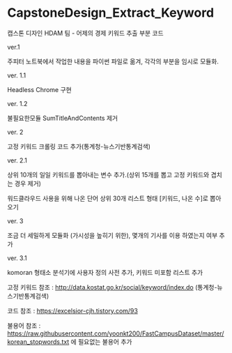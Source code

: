 # CapstoneDesign_Extract_Keyword
캡스톤 디자인 HDAM 팀 - 어제의 경제 키워드 추출 부분 코드

ver.1

주피터 노트북에서 작업한 내용을 파이썬 파일로 옮겨, 각각의 부분을 임시로 모듈화.

ver. 1.1

Headless Chrome 구현

ver. 1.2

불필요한모듈 SumTitleAndContents 제거

ver. 2

고정 키워드 크롤링 코드 추가(통계청-뉴스기반통계검색)


ver. 2.1

상위 10개의 일일 키워드를 뽑아내는 변수 추가.(상위 15개를 뽑고 고정 키워드와 겹치는 경우 제거)

워드클라우드 사용을 위해 나온 단어 상위 30개 리스트 형태 [키워드, 나온 수]로 뽑아 오기 

ver. 3

조금 더 세밀하게 모듈화 (가시성을 높히기 위한), 몇개의 기사를 이용 하였는지 여부 추가

ver. 3.1

komoran 형태소 분석기에 사용자 정의 사전 추가, 키워드 미포함 리스트 추가 






고정 키워드 참조 : http://data.kostat.go.kr/social/keyword/index.do (통계청-뉴스기반통계검색)

코드 참조 : https://excelsior-cjh.tistory.com/93

불용어 참조 : https://raw.githubusercontent.com/yoonkt200/FastCampusDataset/master/korean_stopwords.txt 에 필요없는 불용어 추가